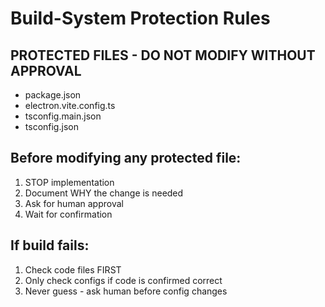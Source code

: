 # Build-System Protection Rules

## PROTECTED FILES - DO NOT MODIFY WITHOUT APPROVAL
- package.json
- electron.vite.config.ts
- tsconfig.main.json
- tsconfig.json

## Before modifying any protected file:
1. STOP implementation
2. Document WHY the change is needed
3. Ask for human approval
4. Wait for confirmation

## If build fails:
1. Check code files FIRST
2. Only check configs if code is confirmed correct
3. Never guess - ask human before config changes